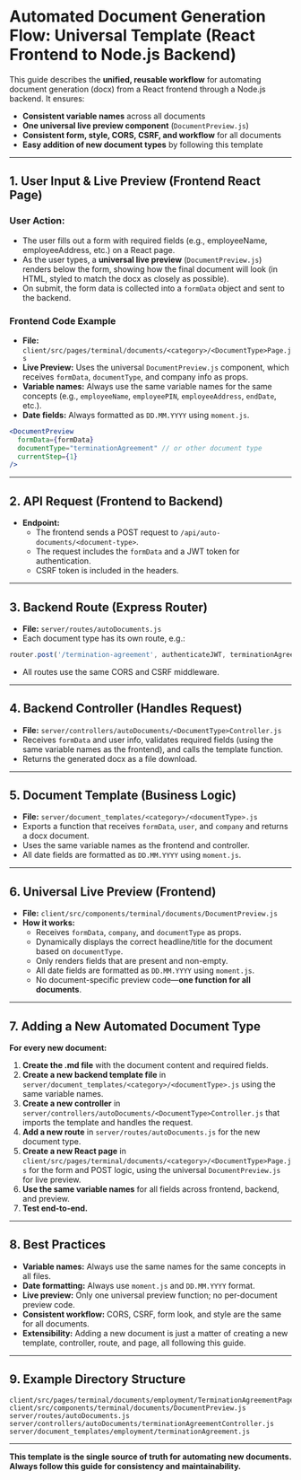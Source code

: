 # Automated Document Generation Flow: Universal Template (React Frontend to Node.js Backend)

This guide describes the **unified, reusable workflow** for automating document generation (docx) from a React frontend through a Node.js backend. It ensures:
- **Consistent variable names** across all documents
- **One universal live preview component** (`DocumentPreview.js`)
- **Consistent form, style, CORS, CSRF, and workflow** for all documents
- **Easy addition of new document types** by following this template

---

## 1. User Input & Live Preview (Frontend React Page)

### **User Action:**
- The user fills out a form with required fields (e.g., employeeName, employeeAddress, etc.) on a React page.
- As the user types, a **universal live preview** (`DocumentPreview.js`) renders below the form, showing how the final document will look (in HTML, styled to match the docx as closely as possible).
- On submit, the form data is collected into a `formData` object and sent to the backend.

### **Frontend Code Example**
- **File:** `client/src/pages/terminal/documents/<category>/<DocumentType>Page.js`
- **Live Preview:** Uses the universal `DocumentPreview.js` component, which receives `formData`, `documentType`, and company info as props.
- **Variable names:** Always use the same variable names for the same concepts (e.g., `employeeName`, `employeePIN`, `employeeAddress`, `endDate`, etc.).
- **Date fields:** Always formatted as `DD.MM.YYYY` using `moment.js`.

```jsx
<DocumentPreview
  formData={formData}
  documentType="terminationAgreement" // or other document type
  currentStep={1}
/>
```

---

## 2. API Request (Frontend to Backend)
- **Endpoint:**
  - The frontend sends a POST request to `/api/auto-documents/<document-type>`.
  - The request includes the `formData` and a JWT token for authentication.
  - CSRF token is included in the headers.

---

## 3. Backend Route (Express Router)
- **File:** `server/routes/autoDocuments.js`
- Each document type has its own route, e.g.:
```js
router.post('/termination-agreement', authenticateJWT, terminationAgreementController);
```
- All routes use the same CORS and CSRF middleware.

---

## 4. Backend Controller (Handles Request)
- **File:** `server/controllers/autoDocuments/<DocumentType>Controller.js`
- Receives `formData` and user info, validates required fields (using the same variable names as the frontend), and calls the template function.
- Returns the generated docx as a file download.

---

## 5. Document Template (Business Logic)
- **File:** `server/document_templates/<category>/<documentType>.js`
- Exports a function that receives `formData`, `user`, and `company` and returns a docx document.
- Uses the same variable names as the frontend and controller.
- All date fields are formatted as `DD.MM.YYYY` using `moment.js`.

---

## 6. Universal Live Preview (Frontend)
- **File:** `client/src/components/terminal/documents/DocumentPreview.js`
- **How it works:**
  - Receives `formData`, `company`, and `documentType` as props.
  - Dynamically displays the correct headline/title for the document based on `documentType`.
  - Only renders fields that are present and non-empty.
  - All date fields are formatted as `DD.MM.YYYY` using `moment.js`.
  - No document-specific preview code—**one function for all documents**.

---

## 7. Adding a New Automated Document Type

**For every new document:**
1. **Create the .md file** with the document content and required fields.
2. **Create a new backend template file** in `server/document_templates/<category>/<documentType>.js` using the same variable names.
3. **Create a new controller** in `server/controllers/autoDocuments/<DocumentType>Controller.js` that imports the template and handles the request.
4. **Add a new route** in `server/routes/autoDocuments.js` for the new document type.
5. **Create a new React page** in `client/src/pages/terminal/documents/<category>/<DocumentType>Page.js` for the form and POST logic, using the universal `DocumentPreview.js` for live preview.
6. **Use the same variable names** for all fields across frontend, backend, and preview.
7. **Test end-to-end.**

---

## 8. Best Practices
- **Variable names:** Always use the same names for the same concepts in all files.
- **Date formatting:** Always use `moment.js` and `DD.MM.YYYY` format.
- **Live preview:** Only one universal preview function; no per-document preview code.
- **Consistent workflow:** CORS, CSRF, form look, and style are the same for all documents.
- **Extensibility:** Adding a new document is just a matter of creating a new template, controller, route, and page, all following this guide.

---

## 9. Example Directory Structure

```
client/src/pages/terminal/documents/employment/TerminationAgreementPage.js
client/src/components/terminal/documents/DocumentPreview.js
server/routes/autoDocuments.js
server/controllers/autoDocuments/terminationAgreementController.js
server/document_templates/employment/terminationAgreement.js
```

---

**This template is the single source of truth for automating new documents. Always follow this guide for consistency and maintainability.** 